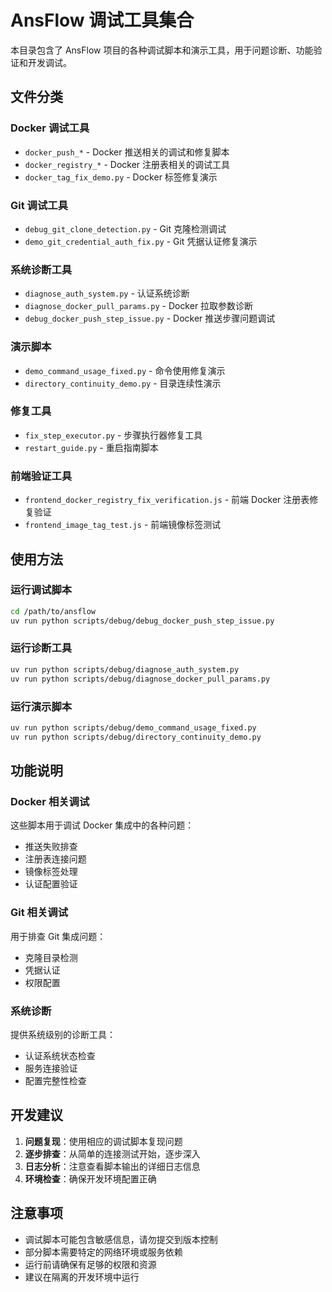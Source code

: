 # AnsFlow 调试工具集合

本目录包含了 AnsFlow 项目的各种调试脚本和演示工具，用于问题诊断、功能验证和开发调试。

## 文件分类

### Docker 调试工具
- `docker_push_*` - Docker 推送相关的调试和修复脚本
- `docker_registry_*` - Docker 注册表相关的调试工具
- `docker_tag_fix_demo.py` - Docker 标签修复演示

### Git 调试工具
- `debug_git_clone_detection.py` - Git 克隆检测调试
- `demo_git_credential_auth_fix.py` - Git 凭据认证修复演示

### 系统诊断工具
- `diagnose_auth_system.py` - 认证系统诊断
- `diagnose_docker_pull_params.py` - Docker 拉取参数诊断
- `debug_docker_push_step_issue.py` - Docker 推送步骤问题调试

### 演示脚本
- `demo_command_usage_fixed.py` - 命令使用修复演示
- `directory_continuity_demo.py` - 目录连续性演示

### 修复工具
- `fix_step_executor.py` - 步骤执行器修复工具
- `restart_guide.py` - 重启指南脚本

### 前端验证工具
- `frontend_docker_registry_fix_verification.js` - 前端 Docker 注册表修复验证
- `frontend_image_tag_test.js` - 前端镜像标签测试

## 使用方法

### 运行调试脚本
```bash
cd /path/to/ansflow
uv run python scripts/debug/debug_docker_push_step_issue.py
```

### 运行诊断工具
```bash
uv run python scripts/debug/diagnose_auth_system.py
uv run python scripts/debug/diagnose_docker_pull_params.py
```

### 运行演示脚本
```bash
uv run python scripts/debug/demo_command_usage_fixed.py
uv run python scripts/debug/directory_continuity_demo.py
```

## 功能说明

### Docker 相关调试
这些脚本用于调试 Docker 集成中的各种问题：
- 推送失败排查
- 注册表连接问题
- 镜像标签处理
- 认证配置验证

### Git 相关调试
用于排查 Git 集成问题：
- 克隆目录检测
- 凭据认证
- 权限配置

### 系统诊断
提供系统级别的诊断工具：
- 认证系统状态检查
- 服务连接验证
- 配置完整性检查

## 开发建议

1. **问题复现**：使用相应的调试脚本复现问题
2. **逐步排查**：从简单的连接测试开始，逐步深入
3. **日志分析**：注意查看脚本输出的详细日志信息
4. **环境检查**：确保开发环境配置正确

## 注意事项

- 调试脚本可能包含敏感信息，请勿提交到版本控制
- 部分脚本需要特定的网络环境或服务依赖
- 运行前请确保有足够的权限和资源
- 建议在隔离的开发环境中运行
